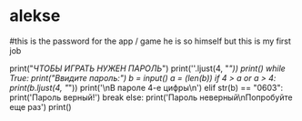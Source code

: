# alekse
#this is the password for the app / game
he is so himself but this is my first job

print("*ЧТОБЫ ИГРАТЬ НУЖЕН ПАРОЛЬ*")
print(''.ljust(4, "*"))
print()
while True:
    print("Ввидите пароль:")
    b = input()
    a = (len(b))
    if 4 > a or a > 4:
        print(b.ljust(4, "*"))
        print('\nВ пароле 4-е цифры\n')
    elif str(b) == "0603":
        print('Пароль верный!')
        break
    else:
        print('Пароль неверный\nПопробуйте еще раз')
        print()
